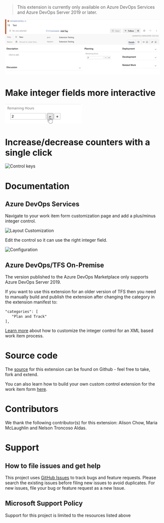 > This extension is currently only available on Azure DevOps Services and Azure DevOps Server 2019 or later.

![Work Item Form](img/form.png)

# Make integer fields more interactive


<img src="img/hitCountControl.png" alt="Hit Count Control" style="width:50%; height:auto;">

# Increase/decrease counters with a single click

![Control keys](img/logo.png)

# Documentation

## Azure DevOps Services

Navigate to your work item form customization page and add a plus/minus integer control.

![Layout Customization](img/layoutCustomization.png)

Edit the control so it can use the right integer field.

![Configuration](img/configuration.png)

## Azure DevOps/TFS On-Premise 

The version published to the Azure DevOps Marketplace only supports Azure DevOps Server 2019.

If you want to use this extension for an older version of TFS then you need to manually build and publish the extension after changing the category in the extension manifest to:

    "categories": [
       "Plan and Track"
    ],

[Learn more](https://learn.microsoft.com/en-us/azure/devops/extend/develop/configure-workitemform-extensions) about how to customize the integer control for an XML based work item process.

# Source code 

The [source](https://github.com/Microsoft/vsts-extension-integer-control) for this extension can be found on Github - feel free to take, fork and extend. 

You can also learn how to build your own custom control extension for the work item form [here](https://www.visualstudio.com/en-us/docs/integrate/extensions/develop/custom-control). 

# Contributors

We thank the following contributor(s) for this extension: Alison Chow, Maria McLaughlin and Nelson Troncoso Aldas. 

# Support

## How to file issues and get help

This project uses [GitHub Issues](https://github.com/Microsoft/vsts-extension-integer-control/issues) to track bugs and feature requests. Please search the existing issues before filing new issues to avoid duplicates. For new issues, file your bug or feature request as a new Issue. 

## Microsoft Support Policy

Support for this project is limited to the resources listed above
